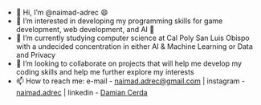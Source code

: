 - 👋 Hi, I’m @naimad-adrec 😄
- 👀 I’m interested in developing my programming skills for game development, web development, and AI 🤖
- 🌱 I’m currently studying computer science at Cal Poly San Luis Obispo with a undecided concentration in either AI & Machine Learning or Data and Privacy
- 💞️ I’m looking to collaborate on projects that will help me develop my coding skills and help me further explore my interests
- 📫 How to reach me: e-mail - naimad.adrec@gmail.com | instagram - [naimad.adrec](https://www.instagram.com/naimad.adrec/) | linkedin - [Damian Cerda](https://www.linkedin.com/in/damian-cerda/)
